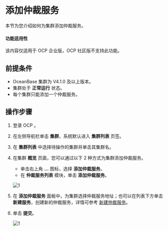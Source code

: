 # 添加仲裁服务

本节为您介绍如何为集群添加仲裁服务。

<main id="notice" type='notice'>
<h4>功能适用性</h4>
<p>该内容仅适用于 OCP 企业版，OCP 社区版不支持此功能。</p>
</main>

## 前提条件

* OceanBase 集群为 V4.1.0 及以上版本。
* 集群处于 **正常运行** 状态。
* 每个集群只能添加一个仲裁服务。

## 操作步骤

1. 登录 OCP 。

2. 在左侧导航栏单击 **集群**，系统默认进入 **集群列表** 页签。

3. 在 **集群列表** 中选择待操作的集群并单击其集群名。

4. 在集群 **概览** 页面，您可以通过以下 2 种方式为集群添加仲裁服务。

   * 单击右上角 **...** 图标，选择 **添加仲裁服务**。
   * 在 **仲裁服务列表** 模块，单击 **添加仲裁服务**。

    ![1](https://obbusiness-private.oss-cn-shanghai.aliyuncs.com/doc/img/ocp/410/%E9%9B%86%E7%BE%A4%E6%B7%BB%E5%8A%A0%E4%BB%B2%E8%A3%81%E6%9C%8D%E5%8A%A1.png)

5. 在 **添加仲裁服务** 面板中，为集群选择仲裁服务地址；也可以在列表下方单击 **新建服务**，创建新的仲裁服务，详情可参考 [新建仲裁服务](../400.manage-arbitration-services/200.creat-arbitration-services.md)。

6. 单击 **提交**。

    ![1](https://obbusiness-private.oss-cn-shanghai.aliyuncs.com/doc/img/ocp/410/%E6%B7%BB%E5%8A%A0%E4%BB%B2%E8%A3%81%E6%9C%8D%E5%8A%A1.png)
